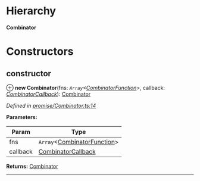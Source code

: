 

# Hierarchy

**Combinator**

# Constructors

<a id="constructor"></a>

##  constructor

⊕ **new Combinator**(fns: *`Array`<[CombinatorFunction](../modules/_promise_combinator_.md#combinatorfunction)>*, callback: *[CombinatorCallback](../modules/_promise_combinator_.md#combinatorcallback)*): [Combinator](_promise_combinator_.combinator.md)

*Defined in [promise/Combinator.ts:14](https://github.com/polkadot-js/api/blob/8121aa2/packages/api/src/promise/Combinator.ts#L14)*

**Parameters:**

| Param | Type |
| ------ | ------ |
| fns | `Array`<[CombinatorFunction](../modules/_promise_combinator_.md#combinatorfunction)> |
| callback | [CombinatorCallback](../modules/_promise_combinator_.md#combinatorcallback) |

**Returns:** [Combinator](_promise_combinator_.combinator.md)

___

